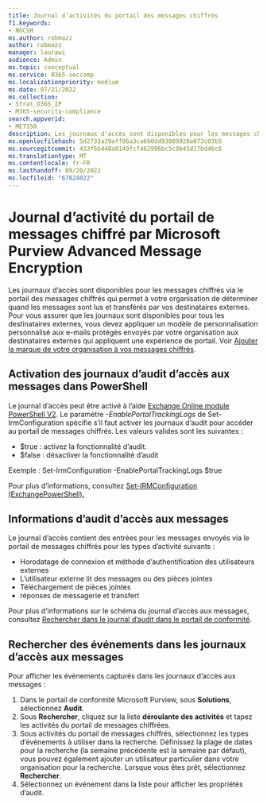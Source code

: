 ```yaml
---
title: Journal d’activités du portail des messages chiffrés
f1.keywords:
- NOCSH
ms.author: robmazz
author: robmazz
manager: laurawi
audience: Admin
ms.topic: conceptual
ms.service: O365-seccomp
ms.localizationpriority: medium
ms.date: 07/21/2022
ms.collection:
- Strat_O365_IP
- M365-security-compliance
search.appverid:
- MET150
description: Les journaux d’accès sont disponibles pour les messages chiffrés récupérés via le portail des messages chiffrés.
ms.openlocfilehash: 5d2733a39aff86a3ca6b0dd93809920a073c03b5
ms.sourcegitcommit: 433f5b448a0149fcf462996bc5c9b45d17bd46c6
ms.translationtype: MT
ms.contentlocale: fr-FR
ms.lasthandoff: 09/20/2022
ms.locfileid: "67824022"
---
```

# <a name="encrypted-message-portal-activity-log-by-microsoft-purview-advanced-message-encryption"></a>Journal d’activité du portail de messages chiffré par Microsoft Purview Advanced Message Encryption

Les journaux d’accès sont disponibles pour les messages chiffrés via le portail des messages chiffrés qui permet à votre organisation de déterminer quand les messages sont lus et transférés par vos destinataires externes. Pour vous assurer que les journaux sont disponibles pour tous les destinataires externes, vous devez appliquer un modèle de personnalisation personnalisé aux e-mails protégés envoyés par votre organisation aux destinataires externes qui appliquent une expérience de portail. Voir [Ajouter la marque de votre organisation à vos messages chiffrés](add-your-organization-brand-to-encrypted-messages.md).

## <a name="enabling-message-access-audit-logs-in-powershell"></a>Activation des journaux d’audit d’accès aux messages dans PowerShell

Le journal d’accès peut être activé à l’aide [Exchange Online module PowerShell V2](/powershell/exchange/connect-to-exchange-online-powershell?view=exchange-ps). Le paramètre *-EnablePortalTrackingLogs* de Set-IrmConfiguration spécifie s’il faut activer les journaux d’audit pour accéder au portail de messages chiffrés. Les valeurs valides sont les suivantes :

- $true : activez la fonctionnalité d’audit.
- $false : désactiver la fonctionnalité d’audit

Exemple : Set-IrmConfiguration -EnablePortalTrackingLogs $true

Pour plus d’informations, consultez [Set-IRMConfiguration (ExchangePowerShell).](/powershell/module/exchange/set-irmconfiguration)

## <a name="message-access-audit-information"></a>Informations d’audit d’accès aux messages

Le journal d’accès contient des entrées pour les messages envoyés via le portail de messages chiffrés pour les types d’activité suivants :

- Horodatage de connexion et méthode d’authentification des utilisateurs externes
- L’utilisateur externe lit des messages ou des pièces jointes
- Téléchargement de pièces jointes
- réponses de messagerie et transfert

Pour plus d’informations sur le schéma du journal d’accès aux messages, consultez [Rechercher dans le journal d’audit dans le portail de conformité](search-the-audit-log-in-security-and-compliance.md#encrypted-message-portal-activities).

## <a name="search-for-events-in-the-message-access-logs"></a>Rechercher des événements dans les journaux d’accès aux messages

Pour afficher les événements capturés dans les journaux d’accès aux messages :

1. Dans le portail de conformité Microsoft Purview, sous **Solutions**, sélectionnez **Audit**.
1. Sous **Rechercher**, cliquez sur la liste **déroulante des activités** et tapez les activités du portail de messages chiffrées.
1. Sous activités du portail de messages chiffrés, sélectionnez les types d’événements à utiliser dans la recherche. Définissez la plage de dates pour la recherche (la semaine précédente est la semaine par défaut), vous pouvez également ajouter un utilisateur particulier dans votre organisation pour la recherche. Lorsque vous êtes prêt, sélectionnez **Rechercher**.
1. Sélectionnez un événement dans la liste pour afficher les propriétés d’audit.
